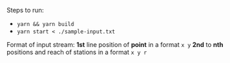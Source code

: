 Steps to run:

- `yarn && yarn build`
- `yarn start < ./sample-input.txt`

Format of input stream:
**1st** line position of **point** in a format `x y`
**2nd** to **nth** positions and reach of stations in a format `x y r`
